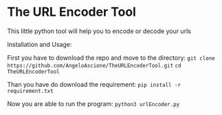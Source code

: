 # The URL Encoder Tool
This little python tool will help you to encode or decode your urls

Installation and Usage:

First you have to download the repo and move to the directory:
`
git clone https://github.com/AngeloAscione/TheURLEncoderTool.git
`
`
cd TheURLEncoderTool
`

Than you have do download the requirement:
`
pip install -r requirement.txt
`

Now you are able to run the program:
`
python3 urlEncoder.py
`
